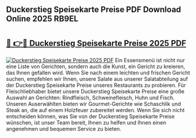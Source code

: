 ## Duckerstieg Speisekarte Preise PDF Download Online 2025 RB9EL

# <h2><a href="http://gcalsi.nevu.top/?p=Duckerstieg+Speisekarte+Preise">🔗 👉🔴 Duckerstieg Speisekarte Preise 2025 PDF</a></h2>

[![Duckerstieg Speisekarte Preise 2025 PDF](https://i.imgur.com/dBaPXMq.png)](http://gcalsi.nevu.top/?p=Duckerstieg+Speisekarte+Preise)
Ein Essensmenü ist nicht nur eine Liste von Gerichten, sondern auch die Kunst, ein Gericht zu kreieren, das Ihnen gefallen wird. Wenn Sie nach einem leichten und frischen Gericht suchen, empfehlen wir Ihnen, unsere Salate aus unserer Salatabteilung auf der Duckerstieg Speisekarte Preise unseres Restaurants zu probieren. Für Fleischliebhaber bietet unsere Duckerstieg Speisekarte Preise eine große Auswahl an Gerichten: Rindfleisch, Schweinefleisch, Huhn und Fisch. Unseren Auserwählten bieten wir Gourmet-Gerichte wie Schaschlik und Steak an, die auf einem Holzfeuer zubereitet werden. Wenn Sie sich nicht entscheiden können, was Sie von der Duckerstieg Speisekarte Preise wünschen, ist unser Team bereit, Ihnen zu helfen und Ihnen einen angenehmen und bequemen Service zu bieten.
